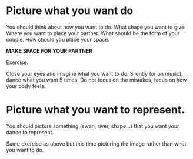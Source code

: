 # Picture what you want do

You should think about how you want to do.
What shape you want to give.
Where you want to place your partner.
What should be the form of your couple.
How should you place your space.

**MAKE SPACE FOR YOUR PARTNER**

Exercise:

Close your eyes and imagine what you want to do.
Silently (or on music), dance what you want 5 times.
Do not focus on the mistakes, focus on how your body feels.

# Picture what you want to represent.

You should picture something (swan, river, shape...)
that you want your dance to represent.

Same exercise as above but this time picturing the image rather than what you want to do.
